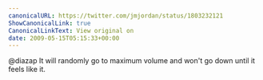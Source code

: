 ```yaml
---
canonicalURL: https://twitter.com/jmjordan/status/1803232121
ShowCanonicalLink: true
CanonicalLinkText: View original on
date: 2009-05-15T05:15:33+00:00
---
```

@diazap It will randomly go to maximum volume and won't go down until it feels like it.